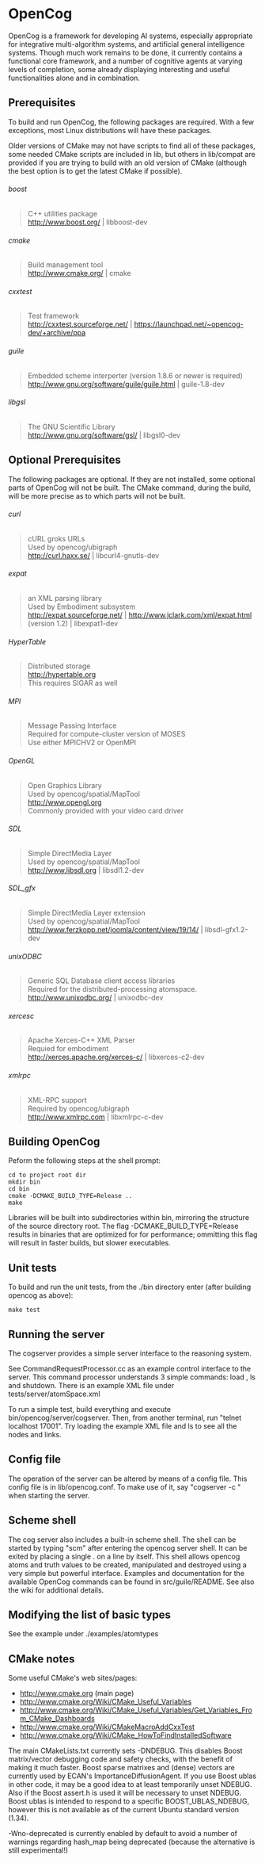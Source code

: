 
OpenCog
=======

OpenCog is a framework for developing AI systems, especially appropriate
for integrative multi-algorithm systems, and artificial general intelligence
systems.  Though much work remains to be done,
it currently contains a functional core framework, and a number of
cognitive agents at varying levels of completion, some already displaying
interesting and useful functionalities alone and in combination.

Prerequisites
-------------
To build and run OpenCog, the following packages are required. With a
few exceptions, most Linux distributions will have these packages.

Older versions of CMake may not have scripts to find all of these packages,
some needed CMake scripts are included in lib, but others in lib/compat are
provided if you are trying to build with an old version of CMake (although the
best option is to get the latest CMake if possible).

###### boost  
> C++ utilities package  
> http://www.boost.org/ | libboost-dev 

###### cmake  
> Build management tool  
> http://www.cmake.org/ | cmake

###### cxxtest     
> Test framework  
> http://cxxtest.sourceforge.net/ | https://launchpad.net/~opencog-dev/+archive/ppa

###### guile       
> Embedded scheme interperter (version 1.8.6 or newer is required)  
> http://www.gnu.org/software/guile/guile.html | guile-1.8-dev

###### libgsl      
> The GNU Scientific Library  
> http://www.gnu.org/software/gsl/ | libgsl0-dev

Optional Prerequisites
----------------------
The following packages are optional. If they are not installed, some
optional parts of OpenCog will not be built.  The CMake command, during
the build, will be more precise as to which parts will not be built.

###### curl        
> cURL groks URLs  
> Used by opencog/ubigraph  
> http://curl.haxx.se/ | libcurl4-gnutls-dev

###### expat       
> an XML parsing library  
> Used by Embodiment subsystem  
> http://expat.sourceforge.net/ | http://www.jclark.com/xml/expat.html (version 1.2) | libexpat1-dev  

###### HyperTable  
> Distributed storage   
> http://hypertable.org   
> This requires SIGAR as well

###### MPI         
> Message Passing Interface  
> Required for compute-cluster version of MOSES   
> Use either MPICHV2 or OpenMPI

###### OpenGL      
> Open Graphics Library  
> Used by opencog/spatial/MapTool  
> http://www.opengl.org  
> Commonly provided with your video card driver

###### SDL         
> Simple DirectMedia Layer  
> Used by opencog/spatial/MapTool  
> http://www.libsdl.org | libsdl1.2-dev

###### SDL_gfx     
> Simple DirectMedia Layer extension  
> Used by opencog/spatial/MapTool  
> http://www.ferzkopp.net/joomla/content/view/19/14/ | libsdl-gfx1.2-dev

###### unixODBC    
> Generic SQL Database client access libraries  
> Required for the distributed-processing atomspace.  
> http://www.unixodbc.org/ | unixodbc-dev

###### xercesc     
> Apache Xerces-C++ XML Parser  
> Requied for embodiment  
> http://xerces.apache.org/xerces-c/ | libxerces-c2-dev
 
###### xmlrpc      
> XML-RPC support  
> Required by opencog/ubigraph  
> http://www.xmlrpc.com | libxmlrpc-c-dev


Building OpenCog
----------------
Peform the following steps at the shell prompt:

    cd to project root dir
    mkdir bin
    cd bin
    cmake -DCMAKE_BUILD_TYPE=Release ..
    make

Libraries will be built into subdirectories within bin, mirroring the
structure of the source directory root. The flag -DCMAKE_BUILD_TYPE=Release
results in binaries that are optimized for for performance; ommitting 
this flag will result in faster builds, but slower executables.


Unit tests
----------
To build and run the unit tests, from the ./bin directory enter (after
building opencog as above): 

    make test


Running the server
------------------
The cogserver provides a simple server interface to the reasoning
system.

See CommandRequestProcessor.cc as an example control interface to
the server.  This command processor understands 3 simple commands:
load <xml file name>, ls and shutdown. There is an example XML file
under tests/server/atomSpace.xml

To run a simple test, build everything and execute
bin/opencog/server/cogserver. Then, from another terminal, run
"telnet localhost 17001". Try loading the example XML file and ls
to see all the nodes and links.


Config file
-----------
The operation of the server can be altered by means of a config file.
This config file is in lib/opencog.conf. To make use of it, say 
"cogserver -c <config-filename>" when starting the server.


Scheme shell
------------
The cog server also includes a built-in scheme shell. The shell can be
started by typing "scm" after entering the opencog server shell. It can
be exited by placing a single . on a line by itself.  This shell allows
opencog atoms and truth values to be created, manipulated and destroyed
using a very simple but powerful interface.  Examples and documentation
for the available OpenCog commands can be found in src/guile/README.
See also the wiki for additional details.


Modifying the list of basic types
---------------------------------
See the example under ./examples/atomtypes
 

CMake notes
-----------
Some useful CMake's web sites/pages: 

 - http://www.cmake.org (main page) 
 - http://www.cmake.org/Wiki/CMake_Useful_Variables 
 - http://www.cmake.org/Wiki/CMake_Useful_Variables/Get_Variables_From_CMake_Dashboards
 - http://www.cmake.org/Wiki/CMakeMacroAddCxxTest
 - http://www.cmake.org/Wiki/CMake_HowToFindInstalledSoftware


The main CMakeLists.txt currently sets -DNDEBUG. This disables Boost
matrix/vector debugging code and safety checks, with the benefit of
making it much faster. Boost sparse matrixes and (dense) vectors are
currently used by ECAN's ImportanceDiffusionAgent. If you use Boost
ublas in other code, it may be a good idea to at least temporarily
unset NDEBUG. Also if the Boost assert.h is used it will be necessary
to unset NDEBUG. Boost ublas is intended to respond to a specific 
BOOST_UBLAS_NDEBUG, however this is not available as of the current
Ubuntu standard version (1.34).

-Wno-deprecated is currently enabled by default to avoid a number of
warnings regarding hash_map being deprecated (because the alternative
is still experimental!)


